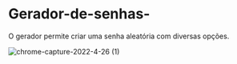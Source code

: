 # Gerador-de-senhas-
O gerador permite criar uma senha aleatória com diversas opções.

![chrome-capture-2022-4-26 (1)](https://user-images.githubusercontent.com/104389308/170604310-3cbdcf29-e93f-4fe5-a2f6-fd09828abec2.gif)
